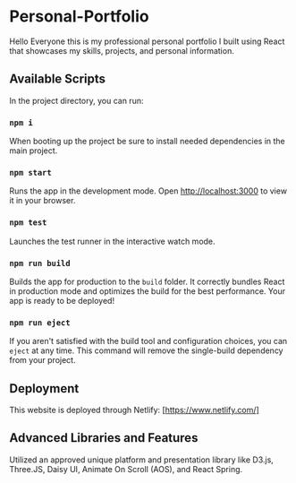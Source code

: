 # Personal-Portfolio

Hello Everyone this is my professional personal portfolio I built using React that showcases my skills, projects, and personal information.

## Available Scripts

In the project directory, you can run:

### `npm i`
When booting up the project be sure to install needed dependencies in the main project.

### `npm start`

Runs the app in the development mode.
Open [http://localhost:3000](http://localhost:3000) to view it in your browser.

### `npm test`

Launches the test runner in the interactive watch mode.

### `npm run build`

Builds the app for production to the `build` folder.
It correctly bundles React in production mode and optimizes the build for the best performance. Your app is ready to be deployed!

### `npm run eject`

If you aren't satisfied with the build tool and configuration choices, you can `eject` at any time. This command will remove the single-build dependency from your project.

## Deployment

This website is deployed through Netlify: [https://www.netlify.com/]

## Advanced Libraries and Features

 Utilized an approved unique platform and presentation library like D3.js, Three.JS, Daisy UI, Animate On Scroll (AOS), and React Spring.

